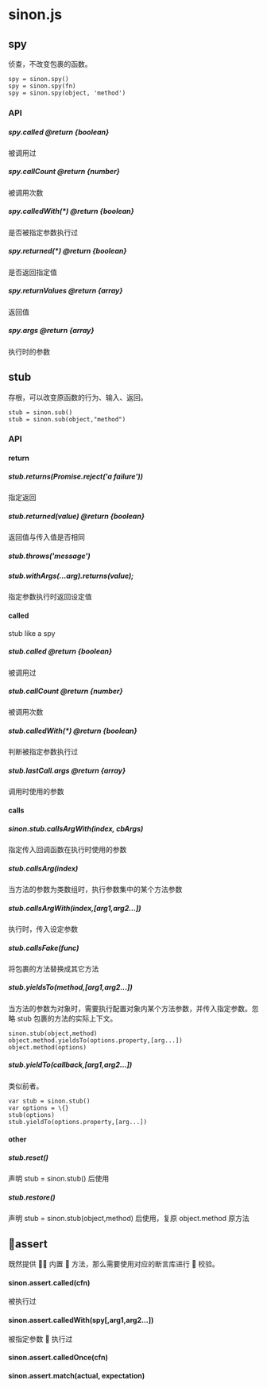 # sinon.js

## spy

侦查，不改变包裹的函数。

```
spy = sinon.spy()
spy = sinon.spy(fn)
spy = sinon.spy(object, 'method')
```

### API

##### spy.called @return \{boolean}

被调用过

##### spy.callCount @return \{number}

被调用次数

##### spy.calledWith(\*) @return \{boolean}

是否被指定参数执行过

##### spy.returned(\*) @return \{boolean}

是否返回指定值

##### spy.returnValues @return \{array}

返回值

##### spy.args @return \{array}

执行时的参数

## stub

存根，可以改变原函数的行为、输入、返回。

```
stub = sinon.sub()
stub = sinon.sub(object,"method")
```

### API

#### return

##### stub.returns(Promise.reject('a failure'))

指定返回

##### stub.returned(value) @return \{boolean}

返回值与传入值是否相同

##### stub.throws('message')

##### stub.withArgs(...arg).returns(value);

指定参数执行时返回设定值

#### called

stub like a spy

##### stub.called @return \{boolean}

被调用过

##### stub.callCount @return \{number}

被调用次数

##### stub.calledWith(\*) @return \{boolean}

判断被指定参数执行过

##### stub.lastCall.args @return \{array}

调用时使用的参数

#### calls

##### sinon.stub.callsArgWith(index, cbArgs)

指定传入回调函数在执行时使用的参数

##### stub.callsArg(index)

当方法的参数为类数组时，执行参数集中的某个方法参数

##### stub.callsArgWith(index,[arg1,arg2...])

执行时，传入设定参数

##### stub.callsFake(func)

将包裹的方法替换成其它方法

##### stub.yieldsTo(method,[arg1,arg2...])

当方法的参数为对象时，需要执行配置对象内某个方法参数，并传入指定参数。忽略 stub 包裹的方法的实际上下文。

```
sinon.stub(object,method)
object.method.yieldsTo(options.property,[arg...])
object.method(options)
```

##### stub.yieldTo(callback,[arg1,arg2...])

类似前者。

```
var stub = sinon.stub()
var options = \{}
stub(options)
stub.yieldTo(options.property,[arg...])
```

#### other

##### stub.reset()

声明 stub = sinon.stub() 后使用

##### stub.restore()

声明 stub = sinon.stub(object,method) 后使用，复原 object.method 原方法

## assert

既然提供  内置  方法，那么需要使用对应的断言库进行  校验。

#### sinon.assert.called(cfn)

被执行过

#### sinon.assert.calledWith(spy[,arg1,arg2...])

被指定参数  执行过

#### sinon.assert.calledOnce(cfn)

#### sinon.assert.match(actual, expectation)
